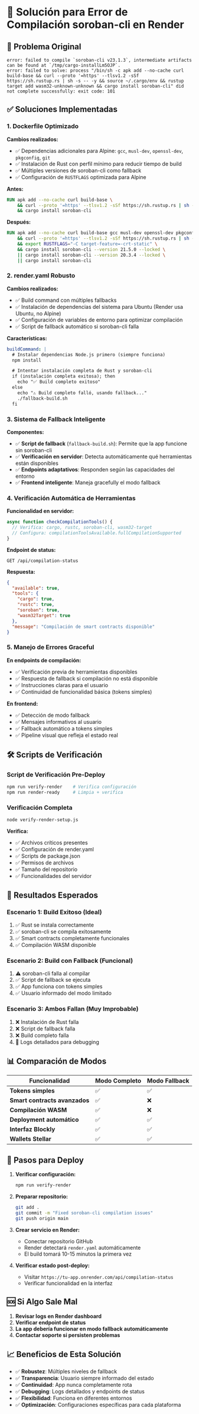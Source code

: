 # 🔧 Solución para Error de Compilación soroban-cli en Render

## 🚨 Problema Original

```
error: failed to compile `soroban-cli v23.1.3`, intermediate artifacts can be found at `/tmp/cargo-installLm5OJP`.
error: failed to solve: process "/bin/sh -c apk add --no-cache curl build-base && curl --proto '=https' --tlsv1.2 -sSf https://sh.rustup.rs | sh -s -- -y && source ~/.cargo/env && rustup target add wasm32-unknown-unknown && cargo install soroban-cli" did not complete successfully: exit code: 101
```

## ✅ Soluciones Implementadas

### 1. **Dockerfile Optimizado**

**Cambios realizados:**

- ✅ Dependencias adicionales para Alpine: `gcc`, `musl-dev`, `openssl-dev`, `pkgconfig`, `git`
- ✅ Instalación de Rust con perfil mínimo para reducir tiempo de build
- ✅ Múltiples versiones de soroban-cli como fallback
- ✅ Configuración de `RUSTFLAGS` optimizada para Alpine

**Antes:**

```dockerfile
RUN apk add --no-cache curl build-base \
    && curl --proto '=https' --tlsv1.2 -sSf https://sh.rustup.rs | sh -s -- -y \
    && cargo install soroban-cli
```

**Después:**

```dockerfile
RUN apk add --no-cache curl build-base gcc musl-dev openssl-dev pkgconfig git \
    && curl --proto '=https' --tlsv1.2 -sSf https://sh.rustup.rs | sh -s -- -y --default-toolchain stable --profile minimal \
    && export RUSTFLAGS="-C target-feature=-crt-static" \
    && cargo install soroban-cli --version 21.5.0 --locked \
    || cargo install soroban-cli --version 20.3.4 --locked \
    || cargo install soroban-cli
```

### 2. **render.yaml Robusto**

**Cambios realizados:**

- ✅ Build command con múltiples fallbacks
- ✅ Instalación de dependencias del sistema para Ubuntu (Render usa Ubuntu, no Alpine)
- ✅ Configuración de variables de entorno para optimizar compilación
- ✅ Script de fallback automático si soroban-cli falla

**Características:**

```yaml
buildCommand: |
  # Instalar dependencias Node.js primero (siempre funciona)
  npm install

  # Intentar instalación completa de Rust y soroban-cli
  if (instalación completa exitosa); then
    echo "✅ Build completo exitoso"
  else
    echo "⚠️ Build completo falló, usando fallback..."
    ./fallback-build.sh
  fi
```

### 3. **Sistema de Fallback Inteligente**

**Componentes:**

- ✅ **Script de fallback** (`fallback-build.sh`): Permite que la app funcione sin soroban-cli
- ✅ **Verificación en servidor**: Detecta automáticamente qué herramientas están disponibles
- ✅ **Endpoints adaptativos**: Responden según las capacidades del entorno
- ✅ **Frontend inteligente**: Maneja gracefully el modo fallback

### 4. **Verificación Automática de Herramientas**

**Funcionalidad en servidor:**

```javascript
async function checkCompilationTools() {
  // Verifica: cargo, rustc, soroban-cli, wasm32-target
  // Configura: compilationToolsAvailable.fullCompilationSupported
}
```

**Endpoint de status:**

```
GET /api/compilation-status
```

**Respuesta:**

```json
{
  "available": true,
  "tools": {
    "cargo": true,
    "rustc": true,
    "soroban": true,
    "wasm32Target": true
  },
  "message": "Compilación de smart contracts disponible"
}
```

### 5. **Manejo de Errores Graceful**

**En endpoints de compilación:**

- ✅ Verificación previa de herramientas disponibles
- ✅ Respuesta de fallback si compilación no está disponible
- ✅ Instrucciones claras para el usuario
- ✅ Continuidad de funcionalidad básica (tokens simples)

**En frontend:**

- ✅ Detección de modo fallback
- ✅ Mensajes informativos al usuario
- ✅ Fallback automático a tokens simples
- ✅ Pipeline visual que refleja el estado real

## 🛠️ Scripts de Verificación

### Script de Verificación Pre-Deploy

```bash
npm run verify-render    # Verifica configuración
npm run render-ready     # Limpia + verifica
```

### Verificación Completa

```bash
node verify-render-setup.js
```

**Verifica:**

- ✅ Archivos críticos presentes
- ✅ Configuración de render.yaml
- ✅ Scripts de package.json
- ✅ Permisos de archivos
- ✅ Tamaño del repositorio
- ✅ Funcionalidades del servidor

## 🎯 Resultados Esperados

### Escenario 1: Build Exitoso (Ideal)

1. ✅ Rust se instala correctamente
2. ✅ soroban-cli se compila exitosamente
3. ✅ Smart contracts completamente funcionales
4. ✅ Compilación WASM disponible

### Escenario 2: Build con Fallback (Funcional)

1. ⚠️ soroban-cli falla al compilar
2. ✅ Script de fallback se ejecuta
3. ✅ App funciona con tokens simples
4. ✅ Usuario informado del modo limitado

### Escenario 3: Ambos Fallan (Muy Improbable)

1. ❌ Instalación de Rust falla
2. ❌ Script de fallback falla
3. ❌ Build completo falla
4. 📝 Logs detallados para debugging

## 📊 Comparación de Modos

| Funcionalidad                 | Modo Completo | Modo Fallback |
| ----------------------------- | ------------- | ------------- |
| **Tokens simples**            | ✅            | ✅            |
| **Smart contracts avanzados** | ✅            | ❌            |
| **Compilación WASM**          | ✅            | ❌            |
| **Deployment automático**     | ✅            | ✅            |
| **Interfaz Blockly**          | ✅            | ✅            |
| **Wallets Stellar**           | ✅            | ✅            |

## 🚀 Pasos para Deploy

1. **Verificar configuración:**

   ```bash
   npm run verify-render
   ```

2. **Preparar repositorio:**

   ```bash
   git add .
   git commit -m "Fixed soroban-cli compilation issues"
   git push origin main
   ```

3. **Crear servicio en Render:**

   - Conectar repositorio GitHub
   - Render detectará `render.yaml` automáticamente
   - El build tomará 10-15 minutos la primera vez

4. **Verificar estado post-deploy:**
   - Visitar `https://tu-app.onrender.com/api/compilation-status`
   - Verificar funcionalidad en la interfaz

## 🆘 Si Algo Sale Mal

1. **Revisar logs en Render dashboard**
2. **Verificar endpoint de status**
3. **La app debería funcionar en modo fallback automáticamente**
4. **Contactar soporte si persisten problemas**

## 📈 Beneficios de Esta Solución

- ✅ **Robustez**: Múltiples niveles de fallback
- ✅ **Transparencia**: Usuario siempre informado del estado
- ✅ **Continuidad**: App nunca completamente rota
- ✅ **Debugging**: Logs detallados y endpoints de status
- ✅ **Flexibilidad**: Funciona en diferentes entornos
- ✅ **Optimización**: Configuraciones específicas para cada plataforma
